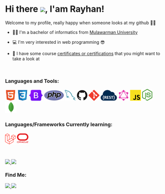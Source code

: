 Hi there <img src="https://media.giphy.com/media/hvRJCLFzcasrR4ia7z/giphy.gif" width="25px">, I'am Rayhan!
==
Welcome to my profile, really happy when someone looks at my github :muscle::blush:


- :man_student: I'm a bachelor of informatics from [Mulawarman University](https://unmul.ac.id)
- :computer: I'm very interested in web programming :sunglasses:

- :open_file_folder: I have some course [certificates or certifications](https://github.com/handane/CERTIFICATE) that
you
might want to take a look at
<br>

### Languages and Tools:
<p>
   <code><a href="#"><img alt="HTML5" title="HTML5" src="./assets/html.svg" height="35"></a></code>
   <code><a href="#"><img alt="CSS3" title="CSS3" src="./assets/css.svg" height="35"></a></code>
   <code><a href="#"><img alt="bootstrap" title="Bootstrap" src="./assets/bootstrap.png" height="35"></a></code>
   <code><a href="#"><img alt="PHP" title="PHP" src="./assets/php.png" height="35"></a></code>
   <code><a href="#"><img alt="MySQL" title="MySQL" src="./assets/mysql.png" height="35"></a></code>
   <code><a href="#"><img alt="Github" title="Github" src="./assets/github.jpg" height="35"></a></code>
   <code><a href="#"><img alt="Git" title="Git" src="./assets/git.svg" height="35"></a></code>
   <code><a href="#"><img alt="Git" title="REST API" src="./assets/rest api.png" height="35"></a></code>
   <code><a href="#"><img alt="Git" title="graphQL" src="./assets/graphQL.png" height="35"></a></code>
   <code><a href="#"><img alt="Javascript" title="Javascript" src="./assets/js.svg" height="35"></a></code>
   <code><a href="#"><img alt="node.js" title="node.js" src="./assets/nodejs.png" height="38"></a></code>
   <code><a href="#"><img alt="mongoDB" title="mongoDB" src="./assets/mongo.png" height="38"></a></code>
</p>  


### Languages/Frameworks Currently learning:
<p>
   <code><a href="#"><img alt="laravel" title="Laravel" src="./assets/laravel.png" height="35"></a></code>
<!--    <code><a href="#"><img alt="ReactJS" title="React JS" src="./assets/reactjs.png" height="35"></a></code> -->   
   <code><a href="#"><img alt="Oracle Database" title="Oracle Database" src="./assets/oracleDB.png" height="38"></a></code>
</p>  

<br>
<p>
   <a href="https://github.com/handane">
      <img height="180em"
         src="https://github-readme-stats-eight-theta.vercel.app/api?username=handane&show_icons=true&theme=algolia&include_all_commits=true&count_private=true" />
      <img height="180em"
         src="https://github-readme-stats-eight-theta.vercel.app/api/top-langs/?username=handane&layout=compact&langs_count=8&theme=algolia" />
   </a>
</p>


### Find Me:
<p align="">
   <a href="https://www.linkedin.com/in/rayhan-zidane-achmad/">
      <img src="https://img.shields.io/badge/linkedin-248ce0?&style=for-the-badge&logo=linkedin&logoColor=white">
   </a>
   <a href="mailto:zidaneachmad0@gmail.com">
      <img src="https://img.shields.io/badge/Email-f52035?&style=for-the-badge&logo=MAIL.RU&logoColor=white">
   </a>
</p>
</h1>
